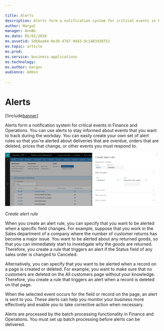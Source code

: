 ```yaml
---

title: Alerts
description: Alerts form a notification system for critical events in Finance and Operations.
author: MargoC
manager: AnnBe
ms.date: 05/01/2018
ms.assetid: 5db8aa64-9e38-4787-9d43-9c1483d38751
ms.topic: article
ms.prod: 
ms.service: business-applications
ms.technology: 
ms.author: margoc
audience: Admin

---
```

#  Alerts




[!include[banner](../../../includes/banner.md)]

Alerts form a notification system for critical events in Finance and Operations.
You can use alerts to stay informed about events that you want to track during
the workday. You can easily create your own set of alert rules so that you're
alerted about deliveries that are overdue, orders that are deleted, prices that
change, or other events you must respond to.

![A screenshot showing how to create an alert rule](media/alerts-1.png "A screenshot showing how to create an alert rule")
<!-- FO_Alerts_A.png -->


*Create alert rule*

When you create an alert rule, you can specify that you want to be alerted when
a specific field changes. For example, suppose that you work in the Sales
department of a company where the number of customer returns has become a major
issue. You want to be alerted about any returned goods, so that you can
immediately start to investigate why the goods are returned. Therefore, you
create a rule that triggers an alert if the Status field of any sales order is
changed to Canceled.

Alternatively, you can specify that you want to be alerted when a record on a
page is created or deleted. For example, you want to make sure that no customers
are deleted on the All customers page without your knowledge. Therefore, you
create a rule that triggers an alert when a record is deleted on that page.

When the selected event occurs for the field or record on the page, an alert is
sent to you. These alerts can help you monitor your business more effectively
and enable you to take corrective action when necessary.

Alerts are processed by the batch processing functionality in Finance and
Operations. You must set up batch processing before alerts can be delivered.
